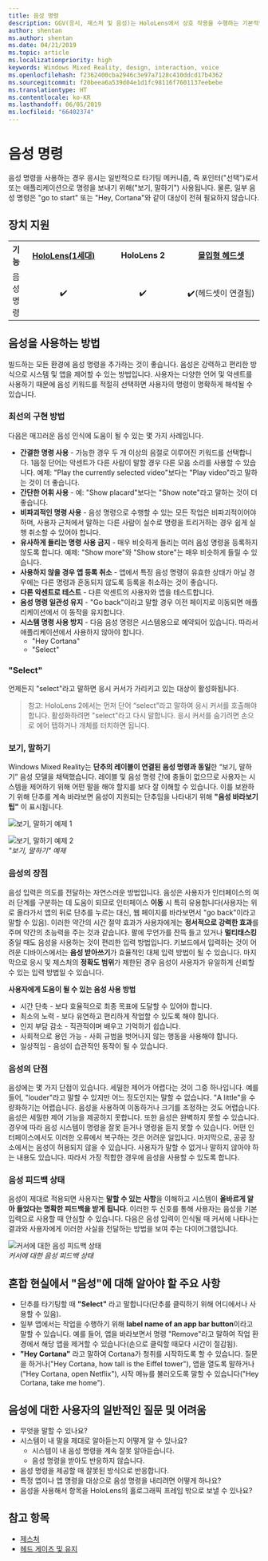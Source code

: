 ```yaml
---
title: 음성 명령
description: GGV(응시, 제스처 및 음성)는 HoloLens에서 상호 작용을 수행하는 기본적인 수단입니다. 이 문서에서는 음성 디자인에 대한 상세한 지침을 제공합니다.
author: shentan
ms.author: shentan
ms.date: 04/21/2019
ms.topic: article
ms.localizationpriority: high
keywords: Windows Mixed Reality, design, interaction, voice
ms.openlocfilehash: f2362400cba2946c3e97a7128c410ddcd17b4362
ms.sourcegitcommit: f20beea6a539d04e1d1fc98116f7601137eebebe
ms.translationtype: HT
ms.contentlocale: ko-KR
ms.lasthandoff: 06/05/2019
ms.locfileid: "66402374"
---
```

# <a name="voice-commanding"></a>음성 명령

음성 명령을 사용하는 경우 응시는 일반적으로 타기팅 메커니즘, 즉 포인터("선택")로서 또는 애플리케이션으로 명령을 보내기 위해("보기, 말하기") 사용됩니다. 물론, 일부 음성 명령은 "go to start" 또는 "Hey, Cortana"와 같이 대상이 전혀 필요하지 않습니다.


## <a name="device-support"></a>장치 지원

<table>
<tr>
<th>기능</th><th style="width:150px"> <a href="hololens-hardware-details.md">HoloLens(1세대)</a></th><th style="width:150px">HoloLens 2</th><th style="width:150px"> <a href="immersive-headset-hardware-details.md">몰입형 헤드셋</a></th>
</tr><tr>
<td>음성 명령</td><td style="text-align: center;"> ✔️</td><td style="text-align: center;"> ✔️</td><td style="text-align: center;"> ✔️(헤드셋이 연결됨)</td>
</tr>
</table>



## <a name="how-to-use-voice"></a>음성을 사용하는 방법

빌드하는 모든 환경에 음성 명령을 추가하는 것이 좋습니다. 음성은 강력하고 편리한 방식으로 시스템 및 앱을 제어할 수 있는 방법입니다. 사용자는 다양한 언어 및 악센트를 사용하기 때문에 음성 키워드를 적절히 선택하면 사용자의 명령이 명확하게 해석될 수 있습니다.

### <a name="best-practices"></a>최선의 구현 방법

다음은 매끄러운 음성 인식에 도움이 될 수 있는 몇 가지 사례입니다.
* **간결한 명령 사용** - 가능한 경우 두 개 이상의 음절로 이루어진 키워드를 선택합니다. 1음절 단어는 악센트가 다른 사람이 말할 경우 다른 모음 소리를 사용할 수 있습니다. 예제: "Play the currently selected video"보다는 "Play video"라고 말하는 것이 더 좋습니다.
* **간단한 어휘 사용** - 예: "Show placard"보다는 "Show note"라고 말하는 것이 더 좋습니다.
* **비파괴적인 명령 사용** - 음성 명령으로 수행할 수 있는 모든 작업은 비파괴적이어야 하며, 사용자 근처에서 말하는 다른 사람이 실수로 명령을 트리거하는 경우 쉽게 실행 취소할 수 있어야 합니다.
* **유사하게 들리는 명령 사용 금지** - 매우 비슷하게 들리는 여러 음성 명령을 등록하지 않도록 합니다. 예제: "Show more"와 "Show store"는 매우 비슷하게 들릴 수 있습니다.
* **사용하지 않을 경우 앱 등록 취소** - 앱에서 특정 음성 명령이 유효한 상태가 아닐 경우에는 다른 명령과 혼동되지 않도록 등록을 취소하는 것이 좋습니다.
* **다른 악센트로 테스트** - 다른 악센트의 사용자와 앱을 테스트합니다.
* **음성 명령 일관성 유지** - "Go back"이라고 말할 경우 이전 페이지로 이동되면 애플리케이션에서 이 동작을 유지합니다.
* **시스템 명령 사용 방지** - 다음 음성 명령은 시스템용으로 예약되어 있습니다. 따라서 애플리케이션에서 사용하지 않아야 합니다.
   * "Hey Cortana"
   * "Select"

### <a name="select"></a>"Select"

언제든지 "select"라고 말하면 응시 커서가 가리키고 있는 대상이 활성화됩니다. 

>참고: HoloLens 2에서는 먼저 단어 “select”라고 말하여 응시 커서를 호출해야 합니다. 활성화하려면 "select"라고 다시 말합니다. 응시 커서를 숨기려면 손으로 에어 탭하거나 개체를 터치하면 됩니다. 

### <a name="see-it-say-it"></a>보기, 말하기

Windows Mixed Reality는 **단추의 레이블이 연결된 음성 명령과 동일**한 “보기, 말하기” 음성 모델을 채택했습니다. 레이블 및 음성 명령 간에 충돌이 없으므로 사용자는 시스템을 제어하기 위해 어떤 말을 해야 할지를 보다 잘 이해할 수 있습니다. 이를 보완하기 위해 단추를 계속 바라보면 음성이 지원되는 단추임을 나타내기 위해 **"음성 바라보기 팁"** 이 표시됩니다.


![보기, 말하기 예제 1](images/voice-seeitsayit1-640px.jpg)

![보기, 말하기 예제 2](images/voice-seeitsayit2-640px.jpg)<br>
*"보기, 말하기" 예제*

### <a name="voices-strengths"></a>음성의 장점

음성 입력은 의도를 전달하는 자연스러운 방법입니다. 음성은 사용자가 인터페이스의 여러 단계를 구분하는 데 도움이 되므로 인터페이스 **이동** 시 특히 유용합니다(사용자는 위로 올라가서 앱의 뒤로 단추를 누르는 대신, 웹 페이지를 바라보면서 "go back"이라고 말할 수 있음). 이러한 약간의 시간 절약 효과가 사용자에게는 **정서적으로 강력한 효과**를 주며 약간의 초능력을 주는 것과 같습니다. 팔에 무언가를 잔뜩 들고 있거나 **멀티태스킹** 중일 때도 음성을 사용하는 것이 편리한 입력 방법입니다. 키보드에서 입력하는 것이 어려운 디바이스에서는 **음성 받아쓰기**가 효율적인 대체 입력 방법이 될 수 있습니다. 마지막으로 응시 및 제스처의 **정확도 범위**가 제한된 경우 음성이 사용자가 유일하게 신뢰할 수 있는 입력 방법일 수 있습니다.

**사용자에게 도움이 될 수 있는 음성 사용 방법**
* 시간 단축 - 보다 효율적으로 최종 목표에 도달할 수 있어야 합니다.
* 최소의 노력 - 보다 유연하고 편리하게 작업할 수 있도록 해야 합니다.
* 인지 부담 감소 - 직관적이며 배우고 기억하기 쉽습니다.
* 사회적으로 용인 가능 - 사회 규범을 벗어나지 않는 행동을 사용해야 합니다.
* 일상적임 - 음성이 습관적인 동작이 될 수 있습니다.

### <a name="voices-weaknesses"></a>음성의 단점

음성에는 몇 가지 단점이 있습니다. 세밀한 제어가 어렵다는 것이 그중 하나입니다. 예를 들어, "louder"라고 말할 수 있지만 어느 정도인지는 말할 수 없습니다. "A little"을 수량화하기는 어렵습니다. 음성을 사용하여 이동하거나 크기를 조정하는 것도 어렵습니다. 음성은 세밀한 제어 기능을 제공하지 못합니다. 또한 음성은 완벽하지 못할 수 있습니다. 경우에 따라 음성 시스템이 명령을 잘못 듣거나 명령을 듣지 못할 수 있습니다. 어떤 인터페이스에서도 이러한 오류에서 복구하는 것은 어려운 일입니다. 마지막으로, 공공 장소에서는 음성이 허용되지 않을 수 있습니다. 사용자가 말할 수 없거나 말하지 않아야 하는 내용도 있습니다. 따라서 가장 적합한 경우에 음성을 사용할 수 있도록 합니다.

### <a name="voice-feedback-states"></a>음성 피드백 상태

음성이 제대로 적용되면 사용자는 **말할 수 있는 사항**을 이해하고 시스템이 **올바르게 알아 들었다는 명확한 피드백을 받게 됩니다**. 이러한 두 신호를 통해 사용자는 음성을 기본 입력으로 사용할 때 안심할 수 있습니다. 다음은 음성 입력이 인식될 때 커서에 나타나는 결과와 사용자에게 이러한 사실을 전달하는 방법을 보여 주는 다이어그램입니다.

![커서에 대한 음성 피드백 상태](images/voicefeedbackstates.png)<br>
*커서에 대한 음성 피드백 상태*

## <a name="top-things-users-should-know-about-speech-in-mixed-reality"></a>혼합 현실에서 "음성"에 대해 알아야 할 주요 사항
* 단추를 타기팅할 때 **"Select"** 라고 말합니다(단추를 클릭하기 위해 어디에서나 사용할 수 있음).
* 일부 앱에서는 작업을 수행하기 위해 **label name of an app bar button**이라고 말할 수 있습니다. 예를 들어, 앱을 바라보면서 명령 "Remove"라고 말하여 작업 환경에서 해당 앱을 제거할 수 있습니다(손으로 클릭할 때모다 시간이 절감됨).
* **"Hey Cortana"** 라고 말하여 Cortana가 청취를 시작하도록 할 수 있습니다. 질문을 하거나("Hey Cortana, how tall is the Eiffel tower"), 앱을 열도록 말하거나("Hey Cortana, open Netflix"), 시작 메뉴를 불러오도록 말할 수 있습니다("Hey Cortana, take me home").

## <a name="common-questions-and-concerns-users-have-about-voice"></a>음성에 대한 사용자의 일반적인 질문 및 어려움
* 무엇을 말할 수 있나요?
* 시스템이 내 말을 제대로 알아듣는지 어떻게 알 수 있나요?
   * 시스템이 내 음성 명령을 계속 잘못 알아듣습니다.
   * 음성 명령을 받아도 반응하지 않습니다.
* 음성 명령을 제공할 때 잘못된 방식으로 반응합니다.
* 특정 앱이나 앱 명령을 대상으로 음성 명령을 내리려면 어떻게 하나요?
* 음성을 사용해서 항목을 HoloLens의 홀로그래픽 프레임 밖으로 보낼 수 있나요?

## <a name="see-also"></a>참고 항목
* [제스처](gestures.md)
* [헤드 게이즈 및 유지](gaze-and-dwell.md)
